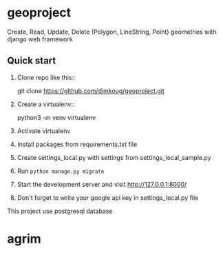 # geoproject
Create, Read, Update, Delete  (Polygon, LineString, Point) geometries with django web framework

Quick start
-----------

1. Clone repo  like this::

      git clone  https://github.com/dimkoug/geoproject.git

2. Create a virtualenv::

    python3 -m venv virtualenv

3. Activate virtualenv

4. Install packages from requirements.txt file

5. Create settings_local.py with settings from settings_local_sample.py

6. Run `python manage.py migrate`

7. Start the development server and visit http://127.0.0.1:8000/

8. Don't forget to write your google api key in settings_local.py file

This project use postgresql database
# agrim
